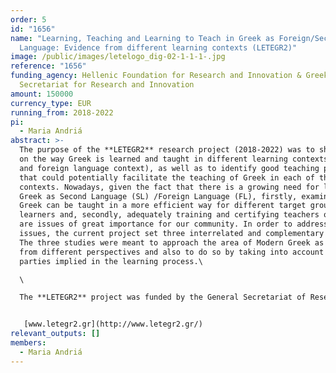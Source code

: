 ```yaml
---
order: 5
id: "1656"
name: "Learning, Teaching and Learning to Teach in Greek as Foreign/Second
  Language: Evidence from different learning contexts (LETEGR2)"
image: /public/images/letelogo_dig-02-1-1-1-.jpg
reference: "1656"
funding_agency: Hellenic Foundation for Research and Innovation & Greek General
  Secretariat for Research and Innovation
amount: 150000
currency_type: EUR
running_from: 2018-2022
pi:
  - Maria Andriá
abstract: >-
  The purpose of the **LETEGR2** research project (2018-2022) was to shed light
  on the way Greek is learned and taught in different learning contexts (second
  and foreign language context), as well as to identify good teaching practices
  that could potentially facilitate the teaching of Greek in each of these
  contexts. Nowadays, given the fact that there is a growing need for learning
  Greek as Second Language (SL) /Foreign Language (FL), firstly, examining how
  Greek can be taught in a more efficient way for different target groups of
  learners and, secondly, adequately training and certifying teachers of Greek
  are issues of great importance for our community. In order to address these
  issues, the current project set three interrelated and complementary studies.
  The three studies were meant to approach the area of Modern Greek as a SL/FL
  from different perspectives and also to do so by taking into account all the
  parties implied in the learning process.\

  \

  The **LETEGR2** project was funded by the General Secretariat of Research and Innovation (GSRI) and by the Hellenic Foundation for Research and Innovation (HFRI). The Host Institutions for the LETEGR2 project were the National and Kapodistrian University of Athens, Greece and the Modern Greek Language Teaching Center.


   [www.letegr2.gr](http://www.letegr2.gr/)
relevant_outputs: []
members:
  - Maria Andriá
---
```

